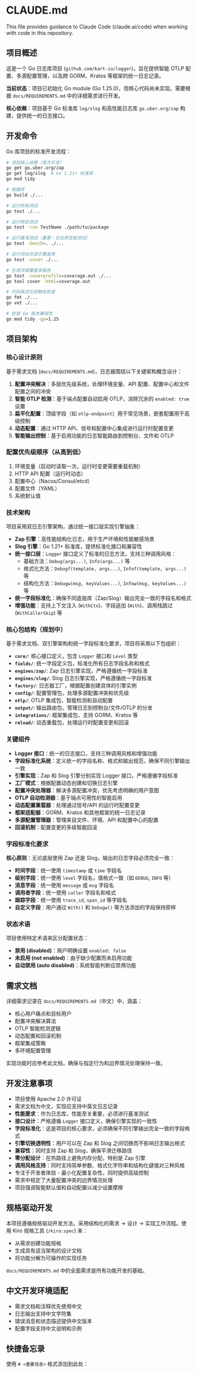 # CLAUDE.md

This file provides guidance to Claude Code (claude.ai/code) when working with code in this repository.

## 项目概述

这是一个 Go 日志库项目 (`github.com/kart-io/logger`)，旨在提供智能 OTLP 配置、多源配置管理，以及跨 GORM、Kratos 等框架的统一日志记录。

**当前状态**：项目已初始化 Go module (Go 1.25.0)，但核心代码尚未实现。需要根据 `docs/REQUIREMENTS.md` 中的详细需求进行开发。

**核心依赖**：项目基于 Go 标准库 `log/slog` 和高性能日志库 `go.uber.org/zap` 构建，提供统一的日志接口。

## 开发命令

Go 库项目的标准开发流程：

```bash
# 添加核心依赖（首次开发）
go get go.uber.org/zap
go get log/slog  # Go 1.21+ 标准库
go mod tidy

# 构建库
go build ./...

# 运行所有测试
go test ./...

# 运行特定测试
go test -run TestName ./path/to/package

# 运行基准测试（重要：日志库性能测试）
go test -bench=. ./...

# 运行测试并显示覆盖率
go test -cover ./...

# 生成详细覆盖率报告
go test -coverprofile=coverage.out ./...
go tool cover -html=coverage.out

# 代码格式化和静态检查
go fmt ./...
go vet ./...

# 检查 Go 版本兼容性
go mod tidy -go=1.25
```

## 项目架构

### 核心设计原则

基于需求文档 (`docs/REQUIREMENTS.md`)，日志器围绕以下关键架构概念设计：

1. **配置冲突解决**：多层优先级系统，处理环境变量、API 配置、配置中心和文件配置之间的冲突
2. **智能 OTLP 检测**：基于端点配置自动启用 OTLP，消除冗余的 `enabled: true` 设置
3. **扁平化配置**：顶级字段（如 `otlp-endpoint`）用于常见场景，嵌套配置用于高级控制
4. **动态配置**：通过 HTTP API、信号和配置中心集成进行运行时配置变更
5. **智能输出控制**：基于启用功能的日志智能路由到控制台、文件和 OTLP

### 配置优先级顺序（从高到低）

1. 环境变量（启动时读取一次，运行时变更需要重载机制）
2. HTTP API 配置（运行时动态）
3. 配置中心（Nacos/Consul/etcd）
4. 配置文件（YAML）
5. 系统默认值

### 技术架构

项目采用双日志引擎架构，通过统一接口层实现引擎抽象：

- **Zap 引擎**：高性能结构化日志，用于生产环境和性能敏感场景
- **Slog 引擎**：Go 1.21+ 标准库，提供标准化接口和兼容性
- **统一接口层**：`Logger` 接口定义了标准的日志方法，支持三种调用风格：
  - 基础方法：`Debug(args...)`, `Info(args...)` 等
  - 格式化方法：`Debugf(template, args...)`, `Infof(template, args...)` 等
  - 结构化方法：`Debugw(msg, keyValues...)`, `Infow(msg, keyValues...)` 等
- **统一字段标准化**：确保不同底层库（Zap/Slog）输出完全一致的字段名和格式
- **增强功能**：支持上下文注入 (`WithCtx`)、字段追加 (`With`)、调用栈跳过 (`WithCallerSkip`) 等

### 核心包结构（规划中）

基于需求文档、双引擎架构和统一字段标准化要求，项目将采用以下包组织：

- **`core/`**: 核心接口定义，包含 `Logger` 接口和 `Level` 类型
- **`fields/`**: 统一字段定义包，标准化所有日志字段名称和格式
- **`engines/zap/`**: Zap 日志引擎实现，严格遵循统一字段标准
- **`engines/slog/`**: Slog 日志引擎实现，严格遵循统一字段标准
- **`factory/`**: 日志器工厂，根据配置创建具体的引擎实例
- **`config/`**: 配置管理包，处理多源配置冲突和优先级
- **`otlp/`**: OTLP 集成包，智能检测和自动配置
- **`output/`**: 输出路由包，管理日志到控制台/文件/OTLP 的分发
- **`integrations/`**: 框架集成包，支持 GORM、Kratos 等
- **`reload/`**: 动态重载包，处理运行时配置变更和回滚

### 关键组件

- **Logger 接口**：统一的日志接口，支持三种调用风格和增强功能
- **字段标准化系统**：定义统一的字段名称、格式和输出规范，确保不同引擎输出一致
- **引擎实现**：Zap 和 Slog 引擎分别实现 Logger 接口，严格遵循字段标准
- **工厂模式**：根据配置动态创建和切换日志引擎
- **配置冲突处理器**：解决多源配置冲突，优先考虑明确的用户意图
- **OTLP 自动检测器**：基于端点可用性的智能启用
- **动态配置重载器**：处理通过信号/API 的运行时配置变更
- **框架适配器**：GORM、Kratos 和其他框架的统一日志记录
- **多源配置管理器**：管理来自文件、环境、API 和配置中心的配置
- **回滚机制**：配置变更的多级智能回滚

### 字段标准化要求

**核心原则**：无论底层使用 Zap 还是 Slog，输出的日志字段必须完全一致：

- **时间字段**：统一使用 `timestamp` 或 `time` 字段名
- **级别字段**：统一使用 `level` 字段名，值格式一致（如 `DEBUG`, `INFO` 等）
- **消息字段**：统一使用 `message` 或 `msg` 字段名
- **调用者字段**：统一使用 `caller` 字段名和格式
- **跟踪字段**：统一使用 `trace_id`, `span_id` 等字段名
- **自定义字段**：用户通过 `With()` 和 `Debugw()` 等方法添加的字段保持原样

### 状态术语

项目使用特定术语来区分配置状态：

- **禁用 (disabled)**：用户明确设置 `enabled: false`
- **未启用 (not enabled)**：由于缺少配置而未启用功能
- **自动禁用 (auto disabled)**：系统智能判断应禁用功能

## 需求文档

详细需求记录在 `docs/REQUIREMENTS.md`（中文）中，涵盖：

- 核心用户痛点和目标用户
- 配置冲突解决算法
- OTLP 智能检测逻辑
- 动态配置和回滚机制
- 框架集成策略
- 多环境配置管理

实现功能时应参考此文档，确保与指定行为和边界情况处理保持一致。

## 开发注意事项

- 项目使用 Apache 2.0 许可证
- 需求文档为中文，实现应支持中英文日志记录
- **性能要求**：作为日志库，性能至关重要，必须进行基准测试
- **接口设计**：严格遵循 `Logger` 接口定义，确保引擎实现的一致性
- **字段标准化**：这是项目的核心要求，必须确保不同引擎输出完全一致的字段格式
- **引擎切换透明性**：用户可以在 Zap 和 Slog 之间切换而不影响日志输出格式
- **兼容性**：同时支持 Zap 和 Slog，确保平滑迁移路径
- **零分配设计**：在热路径上避免内存分配，特别是 Zap 引擎
- **调用风格支持**：同时支持简单参数、格式化字符串和结构化键值对三种风格
- 专注于开发者体验 - 最小化配置复杂性，同时提供高级控制
- 需求中规定了大量配置冲突的边界情况处理
- 项目强调智能默认值和自动配置以减少设置摩擦

## 规格驱动开发

本项目遵循规格驱动开发方法，采用结构化的需求 → 设计 → 实现工作流程。使用 Kiro 规格工具 (`/kiro:spec`) 来：

- 从需求创建功能规格
- 生成具有适当架构的设计文档
- 将功能分解为可操作的实现任务

`docs/REQUIREMENTS.md` 中的全面需求是所有功能开发的基础。

## 中文开发环境适配

- 需求文档和注释优先使用中文
- 日志输出支持中文字符集
- 错误消息和状态描述提供中文版本
- 配置字段支持中文说明和示例

## 快捷备忘录

使用 `# <重要信息>` 格式添加到此处：

<!--
快速添加格式示例：
# 新依赖: go get github.com/example/package
# 配置约定: 所有配置项必须支持环境变量覆盖
# 性能要求: 日志操作不能超过 100ns
# 字段标准: 时间字段统一使用 "timestamp"
-->
